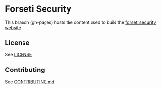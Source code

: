 # Forseti Security
This branch (gh-pages) hosts the content used to build the
[forseti security website](http://forsetisecurity.org)

## License
See [LICENSE](https://github.com/GoogleCloudPlatform/forseti-security/blob/master/LICENSE)

## Contributing
See [CONTRIBUTING.md](https://github.com/GoogleCloudPlatform/forseti-security/blob/master/CONTRIBUTING.md).
